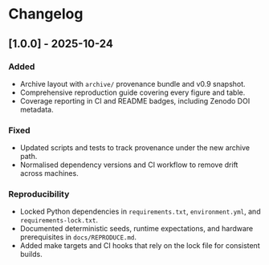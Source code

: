 # Changelog

## [1.0.0] - 2025-10-24

### Added
- Archive layout with `archive/` provenance bundle and v0.9 snapshot.
- Comprehensive reproduction guide covering every figure and table.
- Coverage reporting in CI and README badges, including Zenodo DOI metadata.

### Fixed
- Updated scripts and tests to track provenance under the new archive path.
- Normalised dependency versions and CI workflow to remove drift across machines.

### Reproducibility
- Locked Python dependencies in `requirements.txt`, `environment.yml`, and `requirements-lock.txt`.
- Documented deterministic seeds, runtime expectations, and hardware prerequisites in `docs/REPRODUCE.md`.
- Added make targets and CI hooks that rely on the lock file for consistent builds.


